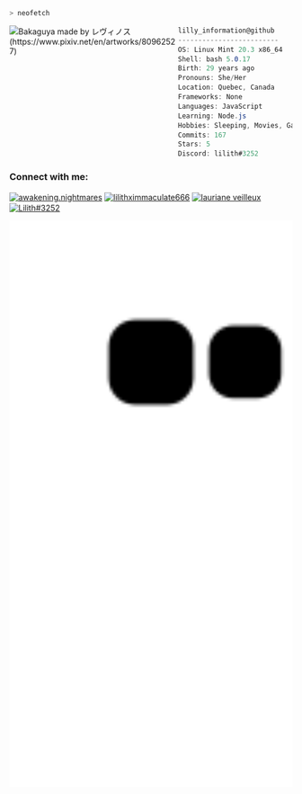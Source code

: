 ```zsh
> neofetch
```

<img align="left" src="https://scontent.fymq2-1.fna.fbcdn.net/v/t1.6435-9/185128158_10223265745284685_3004884699692427762_n.jpg?_nc_cat=105&ccb=1-5&_nc_sid=09cbfe&_nc_ohc=YpCFqCz-bO8AX-Vt57o&tn=AsxXFMvdluhvWDJu&_nc_ht=scontent.fymq2-1.fna&oh=00_AT__xNHynI2IEUZbp7ylBjYZdVq3nTl7e0lUsYhHCcfItw&oe=6242E032" alt="Bakaguya made by レヴィノス (https://www.pixiv.net/en/artworks/80962527)" width="300" /> 

```csharp
lilly_information@github
-------------------------
OS: Linux Mint 20.3 x86_64
Shell: bash 5.0.17
Birth: 29 years ago
Pronouns: She/Her
Location: Quebec, Canada
Frameworks: None
Languages: JavaScript
Learning: Node.js
Hobbies: Sleeping, Movies, Gaming, Eating
Commits: 167
Stars: 5
Discord: lilith#3252
```

<h3 align="left">Connect with me:</h3>
<p align="left">
<a href="https://fb.com/awakening.nightmares" target="blank"><img align="center" src="https://raw.githubusercontent.com/rahuldkjain/github-profile-readme-generator/master/src/images/icons/Social/facebook.svg" alt="awakening.nightmares" height="30" width="40" /></a>
<a href="https://instagram.com/lilithximmaculate666" target="blank"><img align="center" src="https://raw.githubusercontent.com/rahuldkjain/github-profile-readme-generator/master/src/images/icons/Social/instagram.svg" alt="lilithximmaculate666" height="30" width="40" /></a>
<a href="https://www.youtube.com/c/lauriane veilleux" target="blank"><img align="center" src="https://raw.githubusercontent.com/rahuldkjain/github-profile-readme-generator/master/src/images/icons/Social/youtube.svg" alt="lauriane veilleux" height="30" width="40" /></a>
<a href="https://discord.com/users/165922734461812736" target="blank"><img align="center" src="https://raw.githubusercontent.com/rahuldkjain/github-profile-readme-generator/master/src/images/icons/Social/discord.svg" alt="Lilith#3252" height="30" width="40" /></a>
</p>
<p align="right">
<img src="https://github.com/Lilly3252/Lilly3252/blob/output/github-contribution-grid-snake.svg" width="550"/></p>


